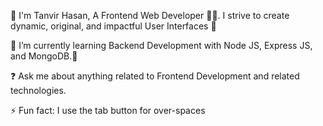 🚀 I'm Tanvir Hasan, A Frontend Web Developer 👨‍💻. I strive to create dynamic, original, and impactful User Interfaces 🚀

🌱 I’m currently learning Backend Development with Node JS, Express JS, and MongoDB.📗

❓ Ask me about anything related to Frontend Development and related technologies.

⚡ Fun fact: I use the tab button for over-spaces

<!---
TanvirSEF/TanvirSEF is a ✨ special ✨ repository because its `README.md` (this file) appears on your GitHub profile.
You can click the Preview link to take a look at your changes.
--->
